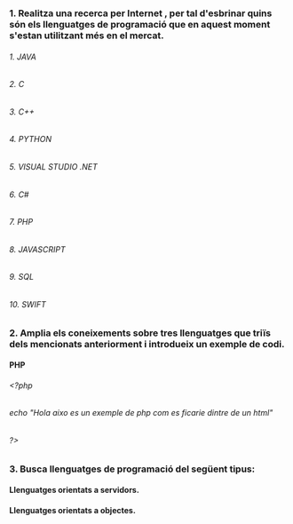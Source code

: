 ### 1. Realitza una recerca per Internet , per tal d'esbrinar quins són els llenguatges de programació que en aquest moment s'estan utilitzant més en el mercat.

###### 1. JAVA
###### 2. C
###### 3. C++
###### 4. PYTHON
###### 5. VISUAL STUDIO .NET
###### 6. C#
###### 7. PHP
###### 8. JAVASCRIPT
###### 9. SQL
###### 10. SWIFT

### 2. Amplia els coneixements sobre tres llenguatges que triïs dels mencionats anteriorment i introdueix un exemple de codi.

#### PHP

###### <?php
######    echo "Hola aixo es un exemple de php com es ficarie dintre de un html"
###### ?>

### 3. Busca llenguatges de programació del següent tipus:

#### Llenguatges orientats a servidors.

#### Llenguatges orientats a objectes.
